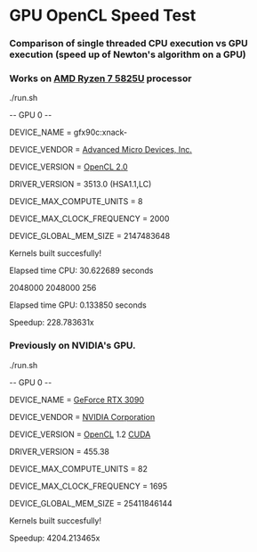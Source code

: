 # GPU OpenCL Speed Test

### Comparison of single threaded CPU execution vs GPU execution (speed up of Newton's algorithm on a GPU)

### Works on [AMD Ryzen 7 5825U](https://www.amd.com/en/products/apu/amd-ryzen-7-5825u) processor

./run.sh

  -- GPU 0 --
  
  DEVICE_NAME = gfx90c:xnack-
  
  DEVICE_VENDOR = [Advanced Micro Devices, Inc.](https://www.amd.com/)
  
  DEVICE_VERSION = [OpenCL 2.0](https://registry.khronos.org/OpenCL/specs/opencl-2.0.pdf)
  
  DRIVER_VERSION = 3513.0 (HSA1.1,LC)
  
  DEVICE_MAX_COMPUTE_UNITS = 8
  
  DEVICE_MAX_CLOCK_FREQUENCY = 2000
  
  DEVICE_GLOBAL_MEM_SIZE = 2147483648
  
Kernels built succesfully!

Elapsed time CPU: 30.622689 seconds

2048000 2048000 256

Elapsed time GPU: 0.133850 seconds

Speedup: 228.783631x


### Previously on NVIDIA's GPU.

./run.sh

  -- GPU 0 --
  
  DEVICE_NAME = [GeForce RTX 3090](https://www.nvidia.com/en-us/geforce/graphics-cards/30-series/rtx-3090/)
  
  DEVICE_VENDOR = [NVIDIA Corporation](https://www.nvidia.com/)
  
  DEVICE_VERSION = [OpenCL](https://www.khronos.org/registry/OpenCL/) 1.2 [CUDA](https://developer.nvidia.com/cuda-zone)
  
  DRIVER_VERSION = 455.38
  
  DEVICE_MAX_COMPUTE_UNITS = 82
  
  DEVICE_MAX_CLOCK_FREQUENCY = 1695
  
  DEVICE_GLOBAL_MEM_SIZE = 25411846144
  
Kernels built succesfully!

Speedup: 4204.213465x
